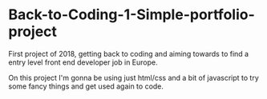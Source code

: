 # Back-to-Coding-1-Simple-portfolio-project
First project of 2018, getting back to coding and aiming towards to find a entry level front end developer job in Europe.

On this project I'm gonna be using just html/css and a bit of javascript to try some fancy things and get used again to code.